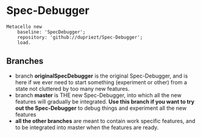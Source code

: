 # Spec-Debugger

```Smalltalk
Metacello new
    baseline: 'SpecDebugger';
    repository: 'github://dupriezt/Spec-Debugger';
    load.
```

## Branches

- branch **originalSpecDebugger** is the original Spec-Debugger, and is here if we ever need to start something (experiment or other) from a state not cluttered by too many new features.
- branch **master** is THE new Spec-Debugger, into which all the new features will gradually be integrated. **Use this branch if you want to try out the Spec-Debugger** to debug things and experiment all the new features
- **all the other branches** are meant to contain work specific features, and to be integrated into master when the features are ready.
